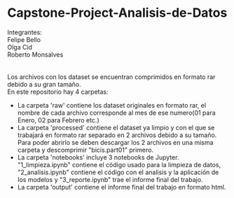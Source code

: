 # Capstone-Project-Analisis-de-Datos

Integrantes: <br />
Felipe Bello <br />
Olga Cid <br />
Roberto Monsalves <br />
<br />
<br />
Los archivos con los dataset se encuentran comprimidos en formato rar debido a su gran tamaño.<br />
En este repositorio hay 4 carpetas: <br />
- La carpeta 'raw' contiene los dataset originales en formato rar, el nombre de cada archivo corresponde al mes de ese numero(01 para Enero, 02 para Febrero etc.)<br />
- La carpeta 'processed' contiene el dataset ya limpio y con el que se trabajará en formato rar separado en 2 archivos debido a su tamaño. Para poder abrirlo se deben descargar los 2 archivos en una misma carpeta y descomprimir "bicis.part01" primero.<br />
- La carpeta 'notebooks' incluye 3 notebooks de Jupyter. "1_limpieza.ipynb" contiene el código usado para la limpieza de datos, "2_analisis.ipynb" contiene el código con el analisis y la aplicación de los modelos y "3_reporte.ipynb" trae el informe final del trabajo. <br />
- La carpeta 'output' contiene el informe final del trabajo en formato html.
<br />
<br />
<br />
